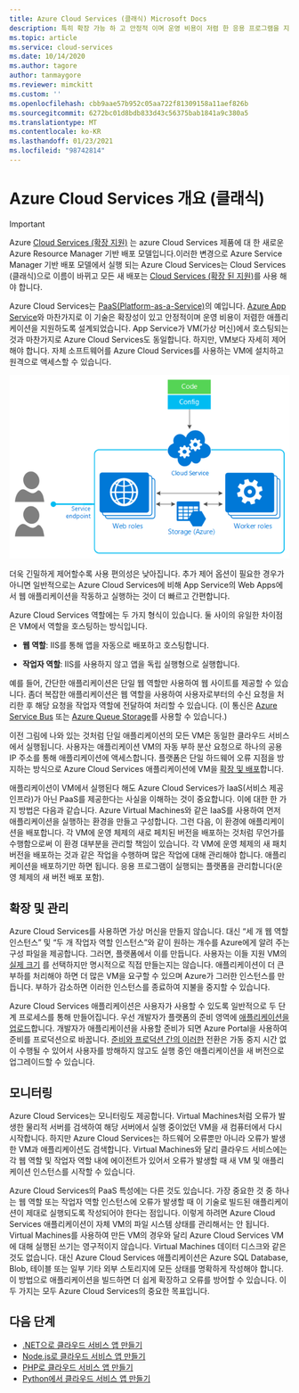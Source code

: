```yaml
---
title: Azure Cloud Services (클래식) Microsoft Docs
description: 특히 확장 가능 하 고 안정적 이며 운영 비용이 저렴 한 응용 프로그램을 지원 하도록 설계 된 Azure Cloud Services에 대해 알아보세요.
ms.topic: article
ms.service: cloud-services
ms.date: 10/14/2020
ms.author: tagore
author: tanmaygore
ms.reviewer: mimckitt
ms.custom: ''
ms.openlocfilehash: cbb9aae57b952c05aa722f81309158a11aef826b
ms.sourcegitcommit: 6272bc01d8bdb833d43c56375bab1841a9c380a5
ms.translationtype: MT
ms.contentlocale: ko-KR
ms.lasthandoff: 01/23/2021
ms.locfileid: "98742814"
---
```

# <a name="overview-of-azure-cloud-services-classic"></a>Azure Cloud Services 개요 (클래식)

> [!IMPORTANT]
> Azure [Cloud Services (확장 지원)](../cloud-services-extended-support/overview.md) 는 azure Cloud Services 제품에 대 한 새로운 Azure Resource Manager 기반 배포 모델입니다.이러한 변경으로 Azure Service Manager 기반 배포 모델에서 실행 되는 Azure Cloud Services는 Cloud Services (클래식)으로 이름이 바뀌고 모든 새 배포는 [Cloud Services (확장 된 지원)](../cloud-services-extended-support/overview.md)를 사용 해야 합니다.

Azure Cloud Services는 [PaaS(Platform-as-a-Service)](https://azure.microsoft.com/overview/what-is-paas/)의 예입니다. [Azure App Service](../app-service/overview.md)와 마찬가지로 이 기술은 확장성이 있고 안정적이며 운영 비용이 저렴한 애플리케이션을 지원하도록 설계되었습니다. App Service가 VM(가상 머신)에서 호스팅되는 것과 마찬가지로 Azure Cloud Services도 동일합니다. 하지만, VM보다 자세히 제어해야 합니다. 자체 소프트웨어를 Azure Cloud Services를 사용하는 VM에 설치하고 원격으로 액세스할 수 있습니다.

![Azure Cloud Services 다이어그램](./media/cloud-services-choose-me/diagram.png)

더욱 긴밀하게 제어할수록 사용 편의성은 낮아집니다. 추가 제어 옵션이 필요한 경우가 아니면 일반적으로는 Azure Cloud Services에 비해 App Service의 Web Apps에서 웹 애플리케이션을 작동하고 실행하는 것이 더 빠르고 간편합니다.

Azure Cloud Services 역할에는 두 가지 형식이 있습니다. 둘 사이의 유일한 차이점은 VM에서 역할을 호스팅하는 방식입니다.

* **웹 역할**: IIS를 통해 앱을 자동으로 배포하고 호스팅합니다.

* **작업자 역할**: IIS를 사용하지 않고 앱을 독립 실행형으로 실행합니다.

예를 들어, 간단한 애플리케이션은 단일 웹 역할만 사용하여 웹 사이트를 제공할 수 있습니다. 좀더 복잡한 애플리케이션은 웹 역할을 사용하여 사용자로부터의 수신 요청을 처리한 후 해당 요청을 작업자 역할에 전달하여 처리할 수 있습니다. (이 통신은 [Azure Service Bus](../service-bus-messaging/service-bus-messaging-overview.md) 또는 [Azure Queue Storage](../storage/common/storage-introduction.md)를 사용할 수 있습니다.)

이전 그림에 나와 있는 것처럼 단일 애플리케이션의 모든 VM은 동일한 클라우드 서비스에서 실행됩니다. 사용자는 애플리케이션 VM의 자동 부하 분산 요청으로 하나의 공용 IP 주소를 통해 애플리케이션에 액세스합니다. 플랫폼은 단일 하드웨어 오류 지점을 방지하는 방식으로 Azure Cloud Services 애플리케이션에 VM을 [확장 및 배포](cloud-services-how-to-scale-portal.md)합니다.

애플리케이션이 VM에서 실행된다 해도 Azure Cloud Services가 IaaS(서비스 제공 인프라)가 아닌 PaaS를 제공한다는 사실을 이해하는 것이 중요합니다. 이에 대한 한 가지 방법은 다음과 같습니다. Azure Virtual Machines와 같은 IaaS를 사용하여 먼저 애플리케이션을 실행하는 환경을 만들고 구성합니다. 그런 다음, 이 환경에 애플리케이션을 배포합니다. 각 VM에 운영 체제의 새로 페치된 버전을 배포하는 것처럼 무언가를 수행함으로써 이 환경 대부분을 관리할 책임이 있습니다. 각 VM에 운영 체제의 새 패치 버전을 배포하는 것과 같은 작업을 수행하며 많은 작업에 대해 관리해야 합니다. 애플리케이션을 배포하기만 하면 됩니다. 응용 프로그램이 실행되는 플랫폼을 관리합니다(운영 체제의 새 버전 배포 포함).

## <a name="scaling-and-management"></a>확장 및 관리
Azure Cloud Services를 사용하면 가상 머신을 만들지 않습니다. 대신 “세 개 웹 역할 인스턴스” 및 “두 개 작업자 역할 인스턴스”와 같이 원하는 개수를 Azure에게 알려 주는 구성 파일을 제공합니다. 그러면, 플랫폼에서 이를 만듭니다. 사용자는 이들 지원 VM의 [실제 크기](cloud-services-sizes-specs.md) 를 선택하지만 명시적으로 직접 만들는지는 않습니다. 애플리케이션이 더 큰 부하를 처리해야 하면 더 많은 VM을 요구할 수 있으며 Azure가 그러한 인스턴스를 만듭니다. 부하가 감소하면 이러한 인스턴스를 종료하여 지불을 중지할 수 있습니다.

Azure Cloud Services 애플리케이션은 사용자가 사용할 수 있도록 일반적으로 두 단계 프로세스를 통해 만들어집니다. 우선 개발자가 플랫폼의 준비 영역에 [애플리케이션을 업로드](cloud-services-how-to-create-deploy-portal.md)합니다. 개발자가 애플리케이션을 사용할 준비가 되면 Azure Portal을 사용하여 준비를 프로덕션으로 바꿉니다. [준비와 프로덕션 간의 이러한](cloud-services-how-to-manage-portal.md#swap-deployments-to-promote-a-staged-deployment-to-production) 전환은 가동 중지 시간 없이 수행될 수 있어서 사용자를 방해하지 않고도 실행 중인 애플리케이션을 새 버전으로 업그레이드할 수 있습니다.

## <a name="monitoring"></a>모니터링
Azure Cloud Services는 모니터링도 제공합니다. Virtual Machines처럼 오류가 발생한 물리적 서버를 검색하여 해당 서버에서 실행 중이었던 VM을 새 컴퓨터에서 다시 시작합니다. 하지만 Azure Cloud Services는 하드웨어 오류뿐만 아니라 오류가 발생한 VM과 애플리케이션도 검색합니다. Virtual Machines와 달리 클라우드 서비스에는 각 웹 역할 및 작업자 역할 내에 에이전트가 있어서 오류가 발생할 때 새 VM 및 애플리케이션 인스턴스를 시작할 수 있습니다.

Azure Cloud Services의 PaaS 특성에는 다른 것도 있습니다. 가장 중요한 것 중 하나는 웹 역할 또는 작업자 역할 인스턴스에 오류가 발생할 때 이 기술로 빌드된 애플리케이션이 제대로 실행되도록 작성되어야 한다는 점입니다. 이렇게 하려면 Azure Cloud Services 애플리케이션이 자체 VM의 파일 시스템 상태를 관리해서는 안 됩니다. Virtual Machines를 사용하여 만든 VM의 경우와 달리 Azure Cloud Services VM에 대해 실행된 쓰기는 영구적이지 않습니다. Virtual Machines 데이터 디스크와 같은 것도 없습니다. 대신 Azure Cloud Services 애플리케이션은 Azure SQL Database, Blob, 테이블 또는 일부 기타 외부 스토리지에 모든 상태를 명확하게 작성해야 합니다. 이 방법으로 애플리케이션을 빌드하면 더 쉽게 확장하고 오류를 방어할 수 있습니다. 이 두 가지는 모두 Azure Cloud Services의 중요한 목표입니다.

## <a name="next-steps"></a>다음 단계
* [.NET으로 클라우드 서비스 앱 만들기](cloud-services-dotnet-get-started.md) 
* [Node.js로 클라우드 서비스 앱 만들기](cloud-services-nodejs-develop-deploy-app.md) 
* [PHP로 클라우드 서비스 앱 만들기](../cloud-services-php-create-web-role.md) 
* [Python에서 클라우드 서비스 앱 만들기](cloud-services-python-ptvs.md)







